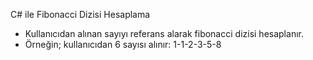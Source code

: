 C# ile Fibonacci Dizisi Hesaplama

- Kullanıcıdan alınan sayıyı referans alarak fibonacci dizisi hesaplanır.
- Örneğin; kullanıcıdan 6 sayısı alınır: 1-1-2-3-5-8

